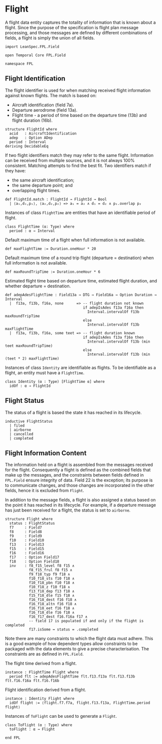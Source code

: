 # Flight

A flight data entity captures the totality of information that is known about a flight.
Since the purpose of the specification is flight plan message processing, and those messages
are defined by different combinations of fields, a flight is simply the union of all fields.

```lean
import LeanSpec.FPL.Field

open Temporal Core FPL.Field

namespace FPL
```

## Flight Identification

The flight identifier is used for when matching received flight information against known flights. The match is based on:

- Aircraft identification (field 7a).
- Departure aerodrome (field 13a).
- Flight time - a period of time based on the departure time (13b) and flight duration (16b).

```lean
structure FlightId where
  acid   : AircraftIdentification
  adep   : Option ADep
  period : Interval
deriving DecidableEq
```

If two flight identifiers match they may refer to the same flight. Information can be received from
multiple sources, and it is not always 100% consistent. Matching attempts to find the best fit.
Two identifiers match if they have:

- the same aircraft identification;
- the same departure point; and
- overlapping flight times.

```lean
def FlightId.match : FlightId → FlightId → Bool
  | ⟨a₁,d₁,p₁⟩, ⟨a₂,d₂,p₂⟩ => a₁ = a₂ ∧ d₁ = d₂ ∧ p₁.overlap p₂
```

Instances of class `FlightTime` are entities that have an identifiable period of flight.

```lean
class FlightTime (α: Type) where
  period : α → Interval
```

Default maximum time of a flight when full information is not available.

```lean
def maxFlightTime := Duration.oneHour * 20
```

Default maximum time of a round trip flight (departure = destination) when full information
is not available.

```lean
def maxRoundTripTime := Duration.oneHour * 6
```

Estimated flight time based on departure time, estimated flight duration, and whether
departure = destination.

```lean
def adepAdesFlightTime : Field13a → DTG → Field16a → Option Duration → Interval
  |  f13a, f13b, f16a, none      => -- flight duration not known
                                    if adepIsAdes f13a f16a then
                                      Interval.intervalOf f13b maxRoundTripTime
                                    else
                                      Interval.intervalOf f13b maxFlightTime
  |  f13a, f13b, f16a, some teet => -- flight duration known
                                    if adepIsAdes f13a f16a then
                                      Interval.intervalOf f13b (min teet maxRoundTripTime)
                                    else
                                      Interval.intervalOf f13b (min (teet * 2) maxFlightTime)
```

Instances of class `Identity` are identifiable as flights.
To be identifiable as a flight, an entity must have a `FlightTime`.

```lean
class Identity (α : Type) [FlightTime α] where
  idOf : α → FlightId
```

## Flight Status

The status of a flight is based the state it has reached in its lifecycle.

```lean
inductive FlightStatus
  | filed
  | airborne
  | cancelled
  | completed
```

## Flight Information Content

The information held on a flight is assembled from the messages received for the flight.
Consequently a flight is defined as the combined fields that make up the messages, and
the constraints between fields defined in `FPL.Field` ensure integrity of data.
Field 22 is the exception; its purpose is to communicate changes, and those changes are
incorporated in the other fields, hence it is excluded from `Flight`.

In addition to the message fields, a flight is also assigned a status based on the point it has reached
in its lifecycle. For example, if a departure message has just been received for a flight, the status is
set to `airborne`.

```lean
structure Flight where
  status : FlightStatus
  f7     : Field7
  f8     : Field8
  f9     : Field9
  f10    : Field10
  f13    : Field13
  f15    : Field15
  f16    : Field16
  f17    : Option Field17
  f18    : Option Field18
  inv    : f8_f15_level f8 f15 ∧
           f8_f15_frul f8 f15 ∧
           f9_f18_typ f9 f18 ∧
           f10_f18_sts f10 f18 ∧
           f10_f18_pbn f10 f18 ∧
           f10_f18_z f10 f18 ∧
           f13_f18_dep f13 f18 ∧
           f15_f18_dle f15 f18 ∧
           f16_f18_dest f16 f18 ∧
           f16_f18_altn f16 f18 ∧
           f16_f18_eet f16 f18 ∧
           f16_f18_dle f16 f18 ∧
           f16_f17_dest f16.f16a f17 ∧
           -- field 17 is populated if and only if the flight is completed
           f17.isSome ↔ status = .completed
```

Note there are many constraints to which the flight data must adhere. This is a good example
of how dependent types allow constraints to be packaged with the data elements to give
a precise characterisation. The constraints are as defined in `FPL.Field`.

The flight time derived from a flight.

```lean
instance : FlightTime Flight where
  period flt := adepAdesFlightTime flt.f13.f13a flt.f13.f13b flt.f16.f16a flt.f16.f16b
```

Flight identification derived from a flight.

```lean
instance : Identity Flight where
  idOf flight := ⟨flight.f7.f7a, flight.f13.f13a, FlightTime.period flight⟩
```

Instances of `ToFlight` can be used to generate a `Flight`.

```lean
class ToFlight (α : Type) where
  toFlight : α → Flight

end FPL
```
